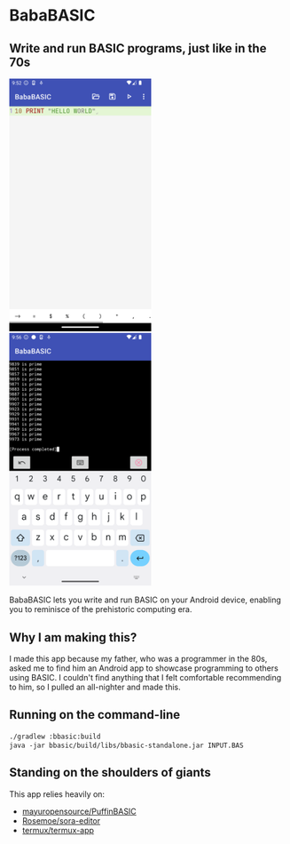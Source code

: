 # BabaBASIC

## Write and run BASIC programs, just like in the 70s

<p float="left">
<img alt="BabaBASIC Screenshot" src="https://github.com/ianatha/bababasic/blob/main/design_assets/screenshot_1.png" width="256px" />
<img alt="BabaBASIC Screenshot" src="https://github.com/ianatha/bababasic/blob/main/design_assets/screenshot_2.png" width="256px" />
</p>

BabaBASIC lets you write and run BASIC on your Android device, enabling you to reminisce of the prehistoric computing era.


## Why I am making this?

I made this app because my father, who was a programmer in the 80s, asked me to find him an Android app to showcase programming to others using BASIC.
I couldn't find anything that I felt comfortable recommending to him, so I pulled an all-nighter and made this.

## Running on the command-line

```
./gradlew :bbasic:build
java -jar bbasic/build/libs/bbasic-standalone.jar INPUT.BAS
```

## Standing on the shoulders of giants

This app relies heavily on:
* [mayuropensource/PuffinBASIC](https://github.com/mayuropensource/PuffinBASIC)
* [Rosemoe/sora-editor](https://github.com/Rosemoe/sora-editor)
* [termux/termux-app](https://github.com/termux/termux-app)
